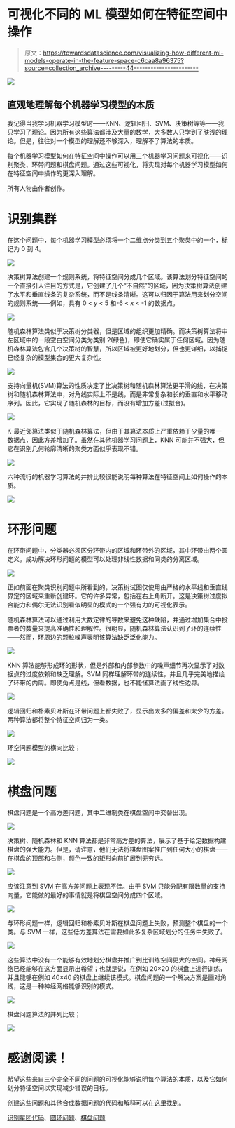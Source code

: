 # 可视化不同的 ML 模型如何在特征空间中操作

> 原文：<https://towardsdatascience.com/visualizing-how-different-ml-models-operate-in-the-feature-space-c6caa8a96375?source=collection_archive---------44----------------------->

![](img/cea5c1126c26d573796b3e0fd4ac18e5.png)

## 直观地理解每个机器学习模型的本质

我记得当我学习机器学习模型时——KNN、逻辑回归、SVM、决策树等等——我只学习了理论。因为所有这些算法都涉及大量的数学，大多数人只学到了肤浅的理论。但是，往往对一个模型的理解还不够深入，理解不了算法的本质。

每个机器学习模型如何在特征空间中操作可以用三个机器学习问题来可视化——识别聚类、环带问题和棋盘问题。通过这些可视化，将实现对每个机器学习模型如何在特征空间中操作的更深入理解。

所有人物由作者创作。

# 识别集群

在这个问题中，每个机器学习模型必须将一个二维点分类到五个聚类中的一个，标记为 0 到 4。

![](img/5dc00a84023cc6e61a4804f500f82cb8.png)

决策树算法创建一个规则系统，将特征空间分成几个区域。该算法划分特征空间的一个直接引人注目的方式是，它创建了几个“不自然”的区域，因为决策树算法创建了水平和垂直线条的复杂系统，而不是线条清晰。这可以归因于算法用来划分空间的规则系统——例如，具有 0 *< y <* 5 和-6 < *x* < -1 的数据点。

![](img/23b3785072ede31fcaf67ea28648aa55.png)

随机森林算法类似于决策树分类器，但是区域的组织更加精确。而决策树算法将中左区域中的一段空白空间分类为类别 2(绿色)，即使它确实属于任何区域。因为随机森林算法包含几个决策树的智慧，所以区域被更好地划分，但也更详细，以捕捉已经复杂的模型集合的更大复杂性。

![](img/7ee065dcfba3dbe80c2c8353e13bda86.png)

支持向量机(SVM)算法的性质决定了比决策树和随机森林算法更平滑的线，在决策树和随机森林算法中，对角线实际上不是线，而是非常复杂和长的垂直和水平移动序列。因此，它实现了随机森林的目标，而没有增加方差(过拟合)。

![](img/0e8a2d7050c3e9a00685e9d750f184d4.png)

K-最近邻算法类似于随机森林算法，但由于其算法本质上严重依赖于少量的唯一数据点，因此方差增加了。虽然在其他机器学习问题上，KNN 可能并不强大，但它在识别几何轮廓清晰的聚类方面似乎表现不错。

![](img/c564a6f81ea70d479678b8f5563d54ff.png)

六种流行的机器学习算法的并排比较很能说明每种算法在特征空间上如何操作的本质。

![](img/752486748094f0879edccaa346a5fb0c.png)

# 环形问题

在环带问题中，分类器必须区分环带内的区域和环带外的区域，其中环带由两个圆定义。成功解决环形问题的模型可以处理非线性数据和同类的分离区域。

![](img/43f83d6734139b760ff835156070e3f7.png)

正如前面在聚类识别问题中所看到的，决策树试图仅使用由严格的水平线和垂直线界定的区域来重新创建环。它的许多异常，包括在右上角断开。这是决策树过度拟合能力和偶尔无法识别看似明显的模式的一个强有力的可视化表示。

随机森林算法可以通过利用大数定律的导数来避免这种缺陷，并通过增加集合中投票者的数量来提高准确性和理解性。很明显，随机森林算法认识到了环的连续性——然而，环周边的颗粒噪声表明该算法缺乏泛化能力。

![](img/2278ea29435b2a92ff10480972cd144f.png)

KNN 算法能够形成环的形状，但是外部和内部参数中的噪声细节再次显示了对数据点的过度依赖和缺乏理解。SVM 同样理解环带的连续性，并且几乎完美地描绘了环带的内周。即使角点是线，但看数据，也不能怪算法画了线性边界。

![](img/7ab5e172d94b56db9c55fd63f6bca723.png)

逻辑回归和朴素贝叶斯在环带问题上都失败了，显示出太多的偏差和太少的方差。两种算法都将整个特征空间归为一类。

![](img/b0937014035605358e9e9d2eb6b4de12.png)

环空问题模型的横向比较；

![](img/3eb223ed5787d3821620686dcc89b5ae.png)

# 棋盘问题

棋盘问题是一个高方差问题，其中二进制类在棋盘空间中交替出现。

![](img/1da8df6f8c9d18bc6d9115f7222e52ba.png)

决策树、随机森林和 KNN 算法都是非常高方差的算法，展示了基于给定数据构建棋盘的强大能力。但是，请注意，他们无法将棋盘图案推广到任何大小的棋盘——在棋盘的顶部和右侧，颜色一致的矩形向前扩展到无穷远。

![](img/3789dfff3584e6805de5a9591e7f66e0.png)

应该注意到 SVM 在高方差问题上表现不佳。由于 SVM 只能分配有限数量的支持向量，它能做的最好的事情就是将棋盘空间分成四个区域。

![](img/f5e9d279a0319a886a8a7e914fdcb0fc.png)

与环形问题一样，逻辑回归和朴素贝叶斯在棋盘问题上失败，预测整个棋盘的一个类。与 SVM 一样，这些低方差算法在需要如此多复杂区域划分的任务中失败了。

![](img/f8215b926010cb0aaf1fe13bd203af75.png)

这些算法中没有一个能够有效地划分棋盘并推广到比训练空间更大的空间。神经网络已经能够在这方面显示出希望；也就是说，在例如 20×20 的棋盘上进行训练，并且能够在例如 40×40 的棋盘上继续该模式。棋盘问题的一个解决方案是画对角线，这是一种神经网络能够识别的模式。

![](img/810f4b7862d86fc7908dfa10980db026.png)

棋盘问题算法的并列比较；

![](img/265ce309db027dd91a08c75b4a6a9dbb.png)

# 感谢阅读！

希望这些来自三个完全不同的问题的可视化能够说明每个算法的本质，以及它如何划分特征空间以实现减少错误的目标。

创建这些问题和其他合成数据问题的代码和解释可以在[这里](/playing-god-with-data-d7d566550745)找到。

[识别星团代码](https://www.kaggle.com/washingtongold/visualize-different-ml-models?scriptVersionId=32661681)、[圆环问题](https://www.kaggle.com/washingtongold/visualize-ml-models-2-0?scriptVersionId=32661666)、[棋盘问题](https://www.kaggle.com/washingtongold/visualize-ml-models-3-0?scriptVersionId=32662030)